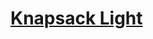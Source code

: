 # [Knapsack Light](https://app.codesignal.com/arcade/code-arcade/at-the-crossroads/r9azLYp2BDZPyzaG2/)
